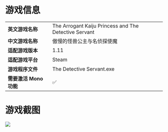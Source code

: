 # 游戏信息

|                        |                                                       |
| ---------------------- | ----------------------------------------------------- |
| **英文游戏名称**       | The Arrogant Kaiju Princess and The Detective Servant |
| **中文游戏名称**       | 傲慢的怪兽公主与名侦探使魔                            |
| **适配游戏版本**       | 1.11                                                  |
| **适配游戏平台**       | Steam                                                 |
| **游戏程序文件**       | The Detective Servant.exe                             |
| **需要激活 Mono 功能** | ✅                                                     |



# 游戏截图

![](https://shared.fastly.steamstatic.com/store_item_assets/steam/apps/2291680/header.jpg)
